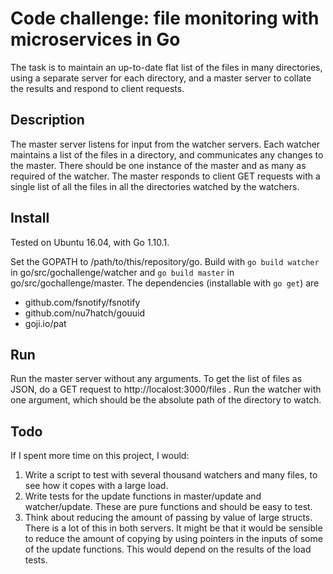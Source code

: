 # Code challenge: file monitoring with microservices in Go

The task is to maintain an up-to-date flat list of the files in many directories, using a separate server for each directory, and a master server to collate the results and respond to client requests.

## Description

The master server listens for input from the watcher servers.  Each watcher maintains a list of the files in a directory, and communicates any changes to the master.  There should be one instance of the master and as many as required of the watcher.  The master responds to client GET requests with a single list of all the files in all the directories watched by the watchers.

## Install

Tested on Ubuntu 16.04, with Go 1.10.1.

Set the GOPATH to /path/to/this/repository/go.  Build with ```go build watcher``` in go/src/gochallenge/watcher and ```go build master``` in go/src/gochallenge/master.  The dependencies (installable with ```go get```) are

+ github.com/fsnotify/fsnotify
+ github.com/nu7hatch/gouuid
+ goji.io/pat

## Run

Run the master server without any arguments.  To get the list of files as JSON, do a GET request to http://localost:3000/files .  Run the watcher with one argument, which should be the absolute path of the directory to watch.

## Todo

If I spent more time on this project, I would:

1. Write a script to test with several thousand watchers and many files, to see how it copes with a large load.
2. Write tests for the update functions in master/update and watcher/update.  These are pure functions and should be easy to test.
3. Think about reducing the amount of passing by value of large structs.  There is a lot of this in both servers.  It might be that it would be sensible to reduce the amount of copying by using pointers in the inputs of some of the update functions.  This would depend on the results of the load tests.
